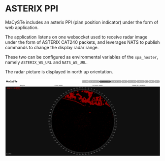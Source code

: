 # ASTERIX PPI

MaCySTe includes an asterix PPI (plan position indicator) under the form of web application.

The application listens on one websocket used to receive radar image under the form of ASTERIX CAT240 packets, and leverages NATS to publish commands to change the display radar range.

These two can be configured as environmental variables of the `spa_hoster`, namely `ASTERIX_WS_URL` and `NATS_WS_URL`.

The radar picture is displayed in north up orientation.

![asterix-ppi](../images/asterix-ppi.png)